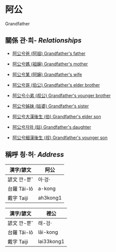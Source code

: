 # 阿公
Grandfather

## 關係 관·희- _Relationships_

- [阿公兮爸 (阿祖) Grandfather's father](member29.md)

- [阿公兮媽 (祖嫲) Grandfather's mother](member30.md)

- [阿公兮某 (阿嫲) Grandfather's wife](member9.md)

- [阿公兮哥 (伯公) Grandfather's elder brother](member26.md)

- [阿公兮小弟 (叔公) Grandfather's younger brother](member27.md)

- [阿公兮姊妹 (姑婆) Grandfather's sister](member28.md)

- [阿公兮大漢後生 (伯) Grandfather's elder son](member10.md)

- [阿公兮자와 (姑) Grandfather's daughter](member12.md)

- [阿公兮細漢後生 (叔) Grandfather's younger son](member11.md)



## 稱呼 칑·허· _Address_

漢字/諺文 | 阿公
--- | ---
諺文 깐-뿐ˆ | 아·겅·
台羅 Tâi-lô | a-kong
戴字 Taiji | ah3kong1


漢字/諺文 | 裡公
--- | ---
諺文 깐-뿐ˆ | 래-겅·
台羅 Tâi-lô | lāi-kong
戴字 Taiji | lai33kong1


